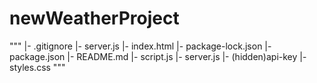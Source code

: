 # newWeatherProject
"""
|- .gitignore
   |- server.js
|- index.html
|- package-lock.json
|- package.json
|- README.md
|- script.js
|- server.js
   |- (hidden)api-key
|- styles.css
"""
